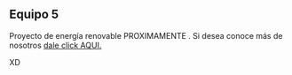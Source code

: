 ## Equipo 5
Proyecto de energía renovable PROXIMAMENTE . 
Si desea conoce más de nosotros [dale click AQUI.](https://github.com/Dooncito/fundamentos-de-dise-o/blob/main/FdD/Entregables/Sobre_nosotros.md)

XD



